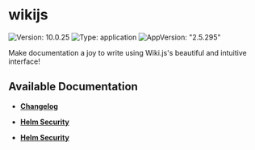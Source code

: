 # wikijs

![Version: 10.0.25](https://img.shields.io/badge/Version-10.0.25-informational?style=flat-square) ![Type: application](https://img.shields.io/badge/Type-application-informational?style=flat-square) ![AppVersion: "2.5.295"](https://img.shields.io/badge/AppVersion-"2.5.295"-informational?style=flat-square)

Make documentation a joy to write using Wiki.js's beautiful and intuitive interface!

## Available Documentation

- [**Changelog**](CHANGELOG)

- [**Helm Security**](container-security)

- [**Helm Security**](helm-security)

